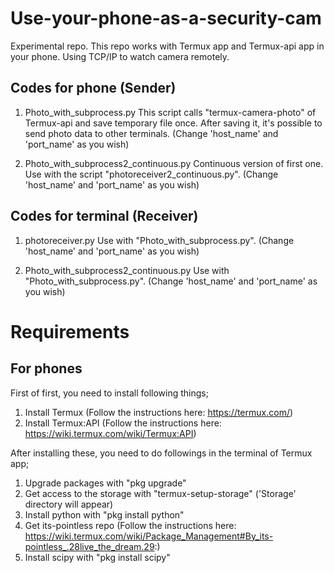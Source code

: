 # Use-your-phone-as-a-security-cam
Experimental repo.
This repo works with Termux app and Termux-api app in your phone.
Using TCP/IP to watch camera remotely.

## Codes for phone (Sender)
1) Photo_with_subprocess.py
 This script calls "termux-camera-photo" of Termux-api and save temporary file once.
 After saving it, it's possible to send photo data to other terminals.
 (Change 'host_name' and 'port_name' as you wish)

2) Photo_with_subprocess2_continuous.py
 Continuous version of first one. Use with the script "photoreceiver2_continuous.py".
 (Change 'host_name' and 'port_name' as you wish)
 
 ## Codes for terminal (Receiver)
 1) photoreceiver.py
   Use with "Photo_with_subprocess.py". (Change 'host_name' and 'port_name' as you wish)

 2) Photo_with_subprocess2_continuous.py
   Use with "Photo_with_subprocess.py". (Change 'host_name' and 'port_name' as you wish)

# Requirements
## For phones
  First of first, you need to install following things;
   1) Install Termux (Follow the instructions here: https://termux.com/)
   2) Install Termux:API (Follow the instructions here: https://wiki.termux.com/wiki/Termux:API)
  
  After installing these, you need to do followings in the terminal of Termux app;
   1) Upgrade packages with "pkg upgrade"
   2) Get access to the storage with "termux-setup-storage" ('Storage' directory will appear)
   3) Install python with "pkg install python"
   4) Get its-pointless repo (Follow the instructions here: https://wiki.termux.com/wiki/Package_Management#By_its-pointless_.28live_the_dream.29:)
   5) Install scipy with "pkg install scipy"
   
